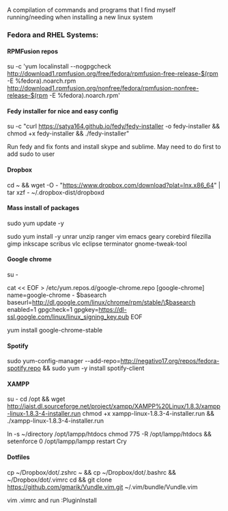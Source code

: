 A compilation of commands and programs that I find myself running/needing when installing a new linux system

### Fedora and RHEL Systems:

#### RPMFusion repos
su -c 'yum localinstall --nogpgcheck http://download1.rpmfusion.org/free/fedora/rpmfusion-free-release-$(rpm -E %fedora).noarch.rpm http://download1.rpmfusion.org/nonfree/fedora/rpmfusion-nonfree-release-$(rpm -E %fedora).noarch.rpm'

#### Fedy installer for nice and easy config
su -c "curl https://satya164.github.io/fedy/fedy-installer -o fedy-installer && chmod +x fedy-installer && ./fedy-installer"

Run fedy and fix fonts and install skype and sublime. May need to do first to add sudo to user

#### Dropbox
cd ~ && wget -O - "https://www.dropbox.com/download?plat=lnx.x86_64" | tar xzf -
~/.dropbox-dist/dropboxd

#### Mass install of packages
sudo yum update -y

sudo yum install -y unrar unzip ranger vim emacs geary corebird filezilla gimp inkscape scribus vlc eclipse terminator gnome-tweak-tool

#### Google chrome
su -

cat << EOF > /etc/yum.repos.d/google-chrome.repo
[google-chrome]
name=google-chrome - \$basearch
baseurl=http://dl.google.com/linux/chrome/rpm/stable/\$basearch
enabled=1
gpgcheck=1
gpgkey=https://dl-ssl.google.com/linux/linux_signing_key.pub
EOF

yum install google-chrome-stable

#### Spotify

sudo yum-config-manager --add-repo=http://negativo17.org/repos/fedora-spotify.repo && sudo yum -y install spotify-client

#### XAMPP

su -
cd /opt && wget http://jaist.dl.sourceforge.net/project/xampp/XAMPP%20Linux/1.8.3/xampp-linux-1.8.3-4-installer.run
chmod +x  xampp-linux-1.8.3-4-installer.run && ./xampp-linux-1.8.3-4-installer.run

ln -s ~/directory /opt/lampp/htdocs
chmod 775 -R /opt/lampp/htdocs && setenforce 0
/opt/lampp/lampp restart
Cry

#### Dotfiles

cp ~/Dropbox/dot/.zshrc ~ && cp ~/Dropbox/dot/.bashrc && ~/Dropbox/dot/.vimrc
cd && git clone https://github.com/gmarik/Vundle.vim.git ~/.vim/bundle/Vundle.vim

vim .vimrc and run :PluginInstall
